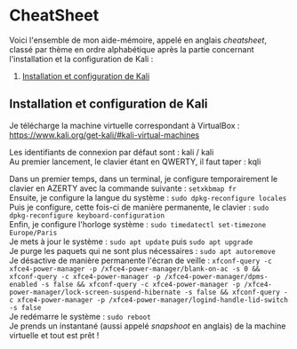 # CheatSheet

Voici l'ensemble de mon aide-mémoire, appelé en anglais *cheatsheet*, classé par thème en ordre alphabétique après la partie concernant l'installation et la configuration de Kali :

1. [Installation et configuration de Kali](#installation_kali)

## Installation et configuration de Kali <a name="installation_kali"></a>

Je télécharge la machine virtuelle correspondant à VirtualBox : https://www.kali.org/get-kali/#kali-virtual-machines

Les identifiants de connexion par défaut sont : kali / kali  
Au premier lancement, le clavier étant en QWERTY, il faut taper : kqli

Dans un premier temps, dans un terminal, je configure temporairement le clavier en AZERTY avec la commande suivante : `setxkbmap fr`  
Ensuite, je configure la langue du système : `sudo dpkg-reconfigure locales`  
Puis je configure, cette fois-ci de manière permanente, le clavier : `sudo dpkg-reconfigure keyboard-configuration`  
Enfin, je configure l'horloge système : `sudo timedatectl set-timezone Europe/Paris`  
Je mets à jour le système : `sudo apt update` puis `sudo apt upgrade`  
Je purge les paquets qui ne sont plus nécessaires : `sudo apt autoremove`  
Je désactive de manière permanente l'écran de veille : `xfconf-query -c xfce4-power-manager -p /xfce4-power-manager/blank-on-ac -s 0 && xfconf-query -c xfce4-power-manager -p /xfce4-power-manager/dpms-enabled -s false && xfconf-query -c xfce4-power-manager -p /xfce4-power-manager/lock-screen-suspend-hibernate -s false && xfconf-query -c xfce4-power-manager -p /xfce4-power-manager/logind-handle-lid-switch -s false`  
Je redémarre le système : `sudo reboot`  
Je prends un instantané (aussi appelé *snapshoot* en anglais) de la machine virtuelle et tout est prêt !
